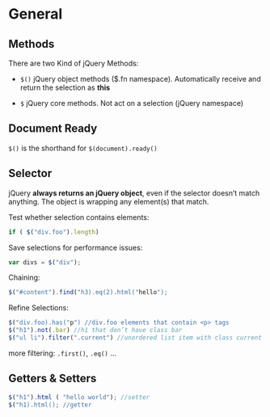 # General

## Methods

There are two Kind of jQuery Methods:

- `$()` jQuery object methods ($.fn namespace). Automatically receive and return the selection as **this**

- `$` jQuery core methods. Not act on a selection (jQuery namespace)

## Document Ready

`$()` is the shorthand for `$(document).ready()`

## Selector

jQuery **always returns an jQuery object**, even if the selector doesn’t match anything. The object is wrapping any element(s) that match.

Test whether selection contains elements:
```js
if ( $("div.foo").length)
```

Save selections for performance issues:
```js
var divs = $("div");
```

Chaining:
```js
$("#content").find("h3).eq(2).html("hello");
```

Refine Selections:
```js
$("div.foo).has("p") //div.foo elements that contain <p> tags
$("h1").not(.bar) //h1 that don’t have class bar
$("ul li").filter(".current") //unordered list item with class current
```
more filtering: `.first()`, `.eq()` …

## Getters & Setters

```js
$("h1").html ( "hello world"); //setter
$("h1).html(); //getter
```
